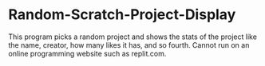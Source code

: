 # Random-Scratch-Project-Display
This program picks a random project and shows the stats of the project like the name, creator, how many likes it has, and so fourth. Cannot run on an online programming website such as replit.com.
